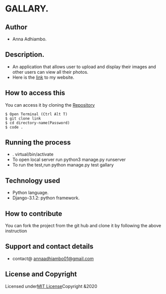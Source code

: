 # GALLARY.

## Author 
* Anna Adhiambo.

## Description.
* An application that allows user to upload and display their images and other users can view all their photos.
* Here is the [link]() to my website.

## How to access this

You can access it by cloning the [Repository](https://github.com/annaadhiambo/Blog.git)
```
$ Open Terminal (Ctrl Alt T)
$ git clone link 
$ cd directory-name(Password)
$ code .
```

## Running the process
* . virtual/bin/activate
* To open local server run python3 manage.py runserver
* To run the test,run python manage.py test gallary

## Technology used
* Python language.
* Django-3.1.2: python framework.

## How to contribute
You can fork the project from the git hub and clone it by following the above instruction

## Support and contact details
* contact@ annaadhiambo01@gmail.com

## License and Copyright
Licensed under[MIT License](LICENSE)Copyright &2020